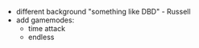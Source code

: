 - different background "something like DBD" - Russell
- add gamemodes:
    - time attack
    - endless

